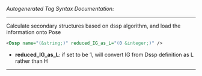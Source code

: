 <!-- THIS IS AN AUTOGENERATED FILE: Don't edit it directly, instead change the schema definition in the code itself. -->

_Autogenerated Tag Syntax Documentation:_

---
Calculate secondary structures based on dssp algorithm, and load the information onto Pose

```xml
<Dssp name="(&string;)" reduced_IG_as_L="(0 &integer;)" />
```

-   **reduced_IG_as_L**: if set to be 1, will convert IG from Dssp definition as L rather than H

---
